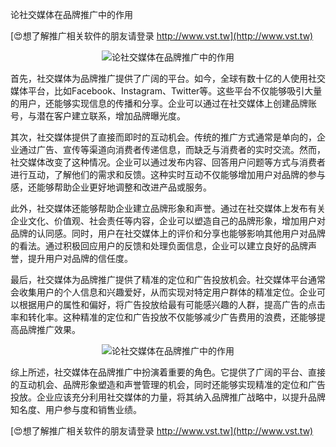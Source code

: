 论社交媒体在品牌推广中的作用

[😍想了解推广相关软件的朋友请登录 http://www.vst.tw](http://www.vst.tw)

 <center><img src="https://vst.tw/MP4/tuiguang/png/4.png" alt="论社交媒体在品牌推广中的作用"></center>

首先，社交媒体为品牌推广提供了广阔的平台。如今，全球有数十亿的人使用社交媒体平台，比如Facebook、Instagram、Twitter等。这些平台不仅能够吸引大量的用户，还能够实现信息的传播和分享。企业可以通过在社交媒体上创建品牌账号，与潜在客户建立联系，增加品牌曝光度。

其次，社交媒体提供了直接而即时的互动机会。传统的推广方式通常是单向的，企业通过广告、宣传等渠道向消费者传递信息，而缺乏与消费者的实时交流。然而，社交媒体改变了这种情况。企业可以通过发布内容、回答用户问题等方式与消费者进行互动，了解他们的需求和反馈。这种实时互动不仅能够增加用户对品牌的参与感，还能够帮助企业更好地调整和改进产品或服务。

此外，社交媒体还能够帮助企业建立品牌形象和声誉。通过在社交媒体上发布有关企业文化、价值观、社会责任等内容，企业可以塑造自己的品牌形象，增加用户对品牌的认同感。同时，用户在社交媒体上的评价和分享也能够影响其他用户对品牌的看法。通过积极回应用户的反馈和处理负面信息，企业可以建立良好的品牌声誉，提升用户对品牌的信任度。

最后，社交媒体为品牌推广提供了精准的定位和广告投放机会。社交媒体平台通常会收集用户的个人信息和兴趣爱好，从而实现对特定用户群体的精准定位。企业可以根据用户的属性和偏好，将广告投放给最有可能感兴趣的人群，提高广告的点击率和转化率。这种精准的定位和广告投放不仅能够减少广告费用的浪费，还能够提高品牌推广效果。

 <center><img src="https://vst.tw/MP4/tuiguang/png/2.png" alt="论社交媒体在品牌推广中的作用"></center>

综上所述，社交媒体在品牌推广中扮演着重要的角色。它提供了广阔的平台、直接的互动机会、品牌形象塑造和声誉管理的机会，同时还能够实现精准的定位和广告投放。企业应该充分利用社交媒体的力量，将其纳入品牌推广战略中，以提升品牌知名度、用户参与度和销售业绩。

[😍想了解推广相关软件的朋友请登录 http://www.vst.tw](http://www.vst.tw)



